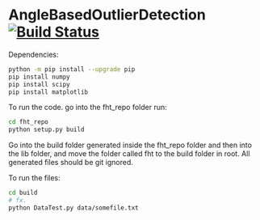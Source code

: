 # AngleBasedOutlierDetection [![Build Status](https://travis-ci.org/ITU-2019/AngleBasedOutlierDetection.svg?branch=master)](https://travis-ci.org/ITU-2019/AngleBasedOutlierDetection)

Dependencies:

```bash
python -m pip install --upgrade pip
pip install numpy
pip install scipy
pip install matplotlib
```

To run the code. go into the fht_repo folder run:

```bash
cd fht_repo
python setup.py build
```

Go into the build folder generated inside the fht_repo folder and then into the lib folder, and move the folder called fht to the build folder in root.
All generated files should be git ignored.

To run the files:
```bash
cd build
# fx.
python DataTest.py data/somefile.txt 
```
